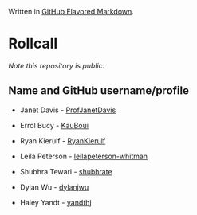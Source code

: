 Written in [GitHub Flavored Markdown](https://help.github.com/articles/github-flavored-markdown).

Rollcall
========

_Note this repository is public._

Name and GitHub username/profile
--------------------------------
* Janet Davis - [ProfJanetDavis](https://github.com/ProfJanetDavis)

* Errol Bucy - [KauBoui](https://github.com/KauBoui)
* Ryan Kierulf - [RyanKierulf](https://github.com/RyanKierulf)
* Leila Peterson - [leilapeterson-whitman](https://github.com/leilapeterson-whitman)
* Shubhra Tewari - [shubhrate](https://github.com/shubhrate)
* Dylan Wu - [dylanjwu](https://github.com/dylanjwu)
* Haley Yandt - [yandthj](https://github.com/yandthj)

